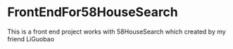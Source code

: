 # FrontEndFor58HouseSearch
This is a front end project works with 58HouseSearch which created by my friend LiGuobao
